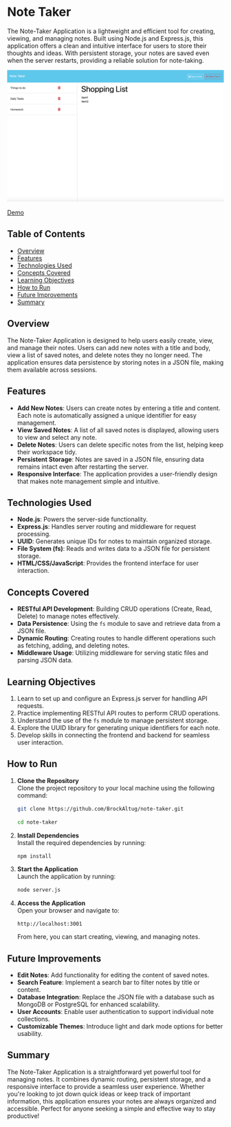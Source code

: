 # Note Taker

The Note-Taker Application is a lightweight and efficient tool for creating, viewing, and managing notes. Built using Node.js and Express.js, this application offers a clean and intuitive interface for users to store their thoughts and ideas. With persistent storage, your notes are saved even when the server restarts, providing a reliable solution for note-taking.

<img src="./public/assets/images/demo.png" alt="Demo">

[Demo](https://note-taker-2l31.onrender.com)

## Table of Contents

- [Overview](#overview)
- [Features](#features)
- [Technologies Used](#technologies-used)
- [Concepts Covered](#concepts-covered)
- [Learning Objectives](#learning-objectives)
- [How to Run](#how-to-run)
- [Future Improvements](#future-improvements)
- [Summary](#summary)

## Overview

The Note-Taker Application is designed to help users easily create, view, and manage their notes. Users can add new notes with a title and body, view a list of saved notes, and delete notes they no longer need. The application ensures data persistence by storing notes in a JSON file, making them available across sessions.

## Features

- **Add New Notes**: Users can create notes by entering a title and content. Each note is automatically assigned a unique identifier for easy management.
- **View Saved Notes**: A list of all saved notes is displayed, allowing users to view and select any note.
- **Delete Notes**: Users can delete specific notes from the list, helping keep their workspace tidy.
- **Persistent Storage**: Notes are saved in a JSON file, ensuring data remains intact even after restarting the server.
- **Responsive Interface**: The application provides a user-friendly design that makes note management simple and intuitive.

## Technologies Used

- **Node.js**: Powers the server-side functionality.
- **Express.js**: Handles server routing and middleware for request processing.
- **UUID**: Generates unique IDs for notes to maintain organized storage.
- **File System (fs)**: Reads and writes data to a JSON file for persistent storage.
- **HTML/CSS/JavaScript**: Provides the frontend interface for user interaction.

## Concepts Covered

- **RESTful API Development**: Building CRUD operations (Create, Read, Delete) to manage notes effectively.
- **Data Persistence**: Using the `fs` module to save and retrieve data from a JSON file.
- **Dynamic Routing**: Creating routes to handle different operations such as fetching, adding, and deleting notes.
- **Middleware Usage**: Utilizing middleware for serving static files and parsing JSON data.

## Learning Objectives

1. Learn to set up and configure an Express.js server for handling API requests.
2. Practice implementing RESTful API routes to perform CRUD operations.
3. Understand the use of the `fs` module to manage persistent storage.
4. Explore the UUID library for generating unique identifiers for each note.
5. Develop skills in connecting the frontend and backend for seamless user interaction.

## How to Run

1. **Clone the Repository**  
   Clone the project repository to your local machine using the following command:

   ```bash
   git clone https://github.com/BrockAltug/note-taker.git
   ```

   ```bash
   cd note-taker
   ```

2. **Install Dependencies**  
   Install the required dependencies by running:

   ```bash
   npm install
   ```

3. **Start the Application**  
   Launch the application by running:

   ```bash
   node server.js
   ```

4. **Access the Application**  
   Open your browser and navigate to:
   ```
   http://localhost:3001
   ```
   From here, you can start creating, viewing, and managing notes.

## Future Improvements

- **Edit Notes**: Add functionality for editing the content of saved notes.
- **Search Feature**: Implement a search bar to filter notes by title or content.
- **Database Integration**: Replace the JSON file with a database such as MongoDB or PostgreSQL for enhanced scalability.
- **User Accounts**: Enable user authentication to support individual note collections.
- **Customizable Themes**: Introduce light and dark mode options for better usability.

## Summary

The Note-Taker Application is a straightforward yet powerful tool for managing notes. It combines dynamic routing, persistent storage, and a responsive interface to provide a seamless user experience. Whether you're looking to jot down quick ideas or keep track of important information, this application ensures your notes are always organized and accessible. Perfect for anyone seeking a simple and effective way to stay productive!
